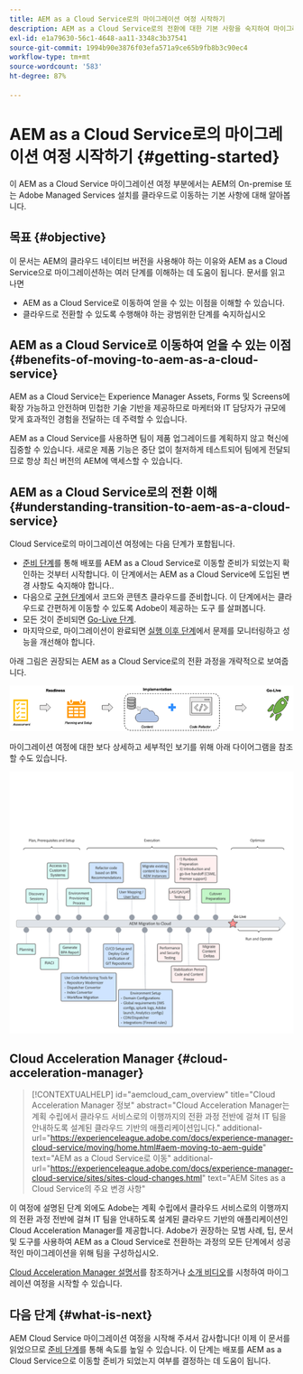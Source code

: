 ```yaml
---
title: AEM as a Cloud Service로의 마이그레이션 여정 시작하기
description: AEM as a Cloud Service로의 전환에 대한 기본 사항을 숙지하여 마이그레이션 여정 시작
exl-id: e1a79630-56c1-4648-aa11-3348c3b37541
source-git-commit: 1994b90e3876f03efa571a9ce65b9fb8b3c90ec4
workflow-type: tm+mt
source-wordcount: '583'
ht-degree: 87%

---
```


# AEM as a Cloud Service로의 마이그레이션 여정 시작하기 {#getting-started}

이 AEM as a Cloud Service 마이그레이션 여정 부분에서는 AEM의 On-premise 또는 Adobe Managed Services 설치를 클라우드로 이동하는 기본 사항에 대해 알아봅니다.

## 목표 {#objective}

이 문서는 AEM의 클라우드 네이티브 버전을 사용해야 하는 이유와 AEM as a Cloud Service으로 마이그레이션하는 여러 단계를 이해하는 데 도움이 됩니다. 문서를 읽고 나면

* AEM as a Cloud Service로 이동하여 얻을 수 있는 이점을 이해할 수 있습니다.
* 클라우드로 전환할 수 있도록 수행해야 하는 광범위한 단계를 숙지하십시오

## AEM as a Cloud Service로 이동하여 얻을 수 있는 이점 {#benefits-of-moving-to-aem-as-a-cloud-service}

AEM as a Cloud Service는 Experience Manager Assets, Forms 및 Screens에 확장 가능하고 안전하며 민첩한 기술 기반을 제공하므로 마케터와 IT 담당자가 규모에 맞게 효과적인 경험을 전달하는 데 주력할 수 있습니다.

AEM as a Cloud Service를 사용하면 팀이 제품 업그레이드를 계획하지 않고 혁신에 집중할 수 있습니다. 새로운 제품 기능은 중단 없이 철저하게 테스트되어 팀에게 전달되므로 항상 최신 버전의 AEM에 액세스할 수 있습니다.

## AEM as a Cloud Service로의 전환 이해 {#understanding-transition-to-aem-as-a-cloud-service}

Cloud Service로의 마이그레이션 여정에는 다음 단계가 포함됩니다.

* [준비 단계](/help/journey-migration/readiness.md)를 통해 배포를 AEM as a Cloud Service로 이동할 준비가 되었는지 확인하는 것부터 시작합니다. 이 단계에서는 AEM as a Cloud Service에 도입된 변경 사항도 숙지해야 합니다..
* 다음으로 [구현 단계](/help/journey-migration/implementation.md)에서 코드와 콘텐츠 클라우드를 준비합니다. 이 단계에서는 클라우드로 간편하게 이동할 수 있도록 Adobe이 제공하는 도구 를 살펴봅니다.
* 모든 것이 준비되면 [Go-Live 단계](/help/journey-migration/go-live.md).
* 마지막으로, 마이그레이션이 완료되면 [실행 이후 단계](/help/journey-migration/post-go-live.md)에서 문제를 모니터링하고 성능을 개선해야 합니다.

아래 그림은 권장되는 AEM as a Cloud Service로의 전환 과정을 개략적으로 보여줍니다.

![이미지](/help/journey-migration/assets/move-aemcloud-process.png)

마이그레이션 여정에 대한 보다 상세하고 세부적인 보기를 위해 아래 다이어그램을 참조할 수도 있습니다.

![이미지](/help/journey-migration/assets/migration-process.png)

## Cloud Acceleration Manager {#cloud-acceleration-manager}

>[!CONTEXTUALHELP]
>id="aemcloud_cam_overview"
>title="Cloud Acceleration Manager 정보"
>abstract="Cloud Acceleration Manager는 계획 수립에서 클라우드 서비스로의 이행까지의 전환 과정 전반에 걸쳐 IT 팀을 안내하도록 설계된 클라우드 기반의 애플리케이션입니다."
>additional-url="https://experienceleague.adobe.com/docs/experience-manager-cloud-service/moving/home.html#aem-moving-to-aem-guide" text="AEM as a Cloud Service로 이동"
>additional-url="https://experienceleague.adobe.com/docs/experience-manager-cloud-service/sites/sites-cloud-changes.html" text="AEM Sites as a Cloud Service의 주요 변경 사항"

이 여정에 설명된 단계 외에도 Adobe는 계획 수립에서 클라우드 서비스로의 이행까지의 전환 과정 전반에 걸쳐 IT 팀을 안내하도록 설계된 클라우드 기반의 애플리케이션인 Cloud Acceleration Manager를 제공합니다. Adobe가 권장하는 모범 사례, 팁, 문서 및 도구를 사용하여 AEM as a Cloud Service로 전환하는 과정의 모든 단계에서 성공적인 마이그레이션을 위해 팀을 구성하십시오.

[Cloud Acceleration Manager 설명서](/help/journey-migration/cloud-acceleration-manager/using-cam/getting-started-cam.md)를 참조하거나 [소개 비디오](https://experienceleague.adobe.com/?launch=ExperienceManager-A-1-2021.1.migration&amp;recommended=ExperienceManager-A-1-2021.1.migration&amp;lang=en#dashboard/learning)를 시청하여 마이그레이션 여정을 시작할 수 있습니다.

## 다음 단계 {#what-is-next}

AEM Cloud Service 마이그레이션 여정을 시작해 주셔서 감사합니다! 이제 이 문서를 읽었으므로 [준비 단계](/help/journey-migration/readiness.md)를 통해 속도를 높일 수 있습니다. 이 단계는 배포를 AEM as a Cloud Service으로 이동할 준비가 되었는지 여부를 결정하는 데 도움이 됩니다.
